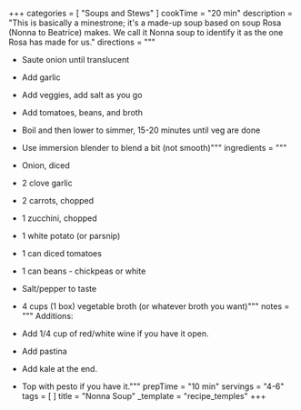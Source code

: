 +++
categories = [ "Soups and Stews" ]
cookTime = "20 min"
description = "This is basically a minestrone; it's a made-up soup based on soup Rosa (Nonna to Beatrice) makes. We call it Nonna soup to identify it as the one Rosa has made for us."
directions = """
* Saute onion until translucent
* Add garlic
* Add veggies, add salt as you go
* Add tomatoes, beans, and broth
* Boil and then lower to simmer, 15-20 minutes until veg are done
* Use immersion blender to blend a bit (not smooth)"""
ingredients = """
* Onion, diced
* 2 clove garlic
* 2 carrots, chopped
* 1 zucchini, chopped
* 1 white potato (or parsnip)
* 1 can diced tomatoes
* 1 can beans - chickpeas or white
* Salt/pepper to taste
* 4 cups (1 box) vegetable broth (or whatever broth you want)"""
notes = """
Additions:

* Add 1/4 cup of red/white wine if you have it open.
* Add pastina
* Add kale at the end. 
* Top with pesto if you have it."""
prepTime = "10 min"
servings = "4-6"
tags = [ ]
title = "Nonna Soup"
_template = "recipe_temples"
+++

